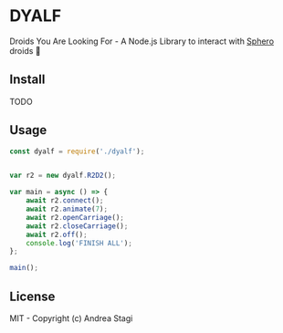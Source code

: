 # DYALF

Droids You Are Looking For - A Node.js Library to interact with [Sphero](https://www.sphero.com/starwars?utm_source=rss&utm_medium=rss) droids 🤖

## Install

TODO

## Usage

```js
const dyalf = require('./dyalf');


var r2 = new dyalf.R2D2();

var main = async () => {
    await r2.connect();
    await r2.animate(7);
    await r2.openCarriage();
    await r2.closeCarriage();
    await r2.off();
    console.log('FINISH ALL');
};

main();
```

## License

MIT - Copyright (c) Andrea Stagi
